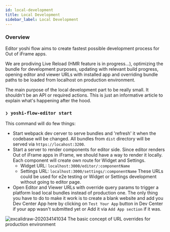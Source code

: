 ```yaml
---
id: local-development
title: Local Development
sidebar_label: Local Development
---
```


### Overview
Editor yoshi flow aims to create fastest possible development process for Out of iFrame apps.

We are prodiving Live Reload (HMR feature is in progress...), optimizing the bundle for development purposes, updating with relevant build progress, opening editor and viewer URLs with installed app and overriding bundle paths to be loaded from localhost on production environment.

The main purpose of the local development part to be really small. It shouldn't be an API or required actions. This is just an informative article to explain what's happening after the hood.

### `❯ yoshi-flow-editor start`
This command will do few things:
- Start webpack dev cerver to serve bundles and 'refresh' it when the codebase will be changed. All bundles from `dist` directory will be served via `https://locahost:3200`.
- Start a server to render components for editor side. Since editor renders Out of iFrame apps in iFrame, we should have a way to render it locally. Each component will create own route for Widget and Settings.
     - Widget URL: `localhost:3000/editor/:componentName`
     - Settings URL: `localhost:3000/settings/:componentName`
These URLs could be used for e2e testing or Widget or Settings development without going to editor page.
- Open Editor and Viewer URLs with override query params to trigger a platform load local bundles instead of production one. The only thing you have to do to make it work is to create a blank website and add you Dev Center App here by clicking on `Test Your App` button in Dev Center if your app wasn't submitted yet or Add it via `Add App section` if it was.

![excalidraw-202034141034](https://user-images.githubusercontent.com/1521229/81549570-9c472e00-9387-11ea-846f-d1d0550e3357.png)
The basic concept of URL overrides for production environment